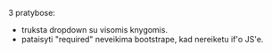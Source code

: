 3 pratybose:
- truksta dropdown su visomis knygomis.
- pataisyti "required" neveikima bootstrape, kad nereiketu if'o JS'e.
